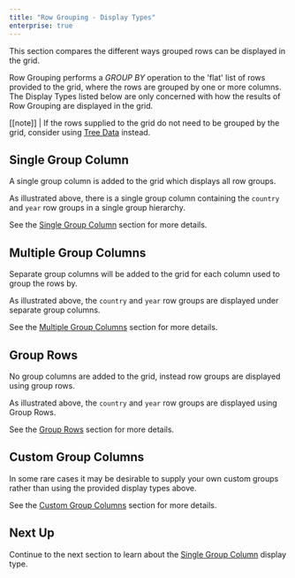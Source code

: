 ```yaml
---
title: "Row Grouping - Display Types"
enterprise: true
---
```


This section compares the different ways grouped rows can be displayed in the grid.

Row Grouping performs a _GROUP BY_ operation to the 'flat' list of rows provided to the grid, where the rows are grouped
by one or more columns. The Display Types listed below are only concerned with how the results of Row Grouping are
displayed in the grid.

[[note]]
| If the rows supplied to the grid do not need to be grouped by the grid, consider using [Tree Data](../tree-data/) instead.

## Single Group Column

A single group column is added to the grid which displays all row groups.

<image-caption src="grouping-display-types/resources/single-group-column.png" alt="Single Group Column" maxWidth="70%" constrained="true" centered="true"></image-caption>

As illustrated above, there is a single group column containing the `country` and `year` row groups in a single group hierarchy.

See the [Single Group Column](../grouping-single-group-column/) section for more details.

## Multiple Group Columns

Separate group columns will be added to the grid for each column used to group the rows by.

<image-caption src="grouping-display-types/resources/multiple-group-columns.png" alt="Multiple Group Columns" maxWidth="70%" constrained="true" centered="true"></image-caption>

As illustrated above, the `country` and `year` row groups are displayed under separate group columns.

See the [Multiple Group Columns](../grouping-multiple-group-columns/) section for more details.

## Group Rows

No group columns are added to the grid, instead row groups are displayed using group rows.

<image-caption src="grouping-display-types/resources/group-rows.png" alt="Group Rows" maxWidth="70%" constrained="true" centered="true"></image-caption>

As illustrated above, the `country` and `year` row groups are displayed using Group Rows.

See the [Group Rows](../grouping-group-rows/) section for more details.

## Custom Group Columns

In some rare cases it may be desirable to supply your own custom groups rather than using the provided display types above.

See the [Custom Group Columns](../grouping-custom-group-columns/) section for more details.

## Next Up

Continue to the next section to learn about the [Single Group Column](../grouping-single-group-column/) display type.

